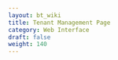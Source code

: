```yaml
---
layout: bt_wiki
title: Tenant Management Page
category: Web Interface
draft: false
weight: 140
---
```


